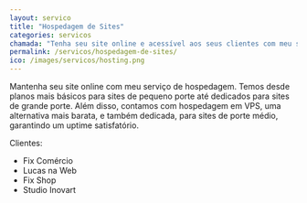 ```yaml
---
layout: servico
title: "Hospedagem de Sites"
categories: servicos
chamada: "Tenha seu site online e acessível aos seus clientes com meu serviço de hospedagem de sites!"
permalink: /servicos/hospedagem-de-sites/
ico: /images/servicos/hosting.png
---
```

Mantenha seu site online com meu serviço de hospedagem. Temos desde planos mais básicos para sites de pequeno porte até dedicados para sites de grande porte. Além disso, contamos com hospedagem em VPS, uma alternativa mais barata, e também dedicada, para sites de porte médio, garantindo um uptime satisfatório.

Clientes:
- Fix Comércio  
- Lucas na Web  
- Fix Shop  
- Studio Inovart